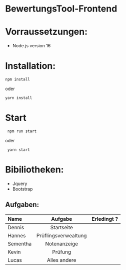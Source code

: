 # BewertungsTool-Frontend

# Vorraussetzungen:

- Node.js version 16

# Installation:

` npm install `

oder

` yarn install `

# Start

` npm run start`

oder

` yarn start`

# Bibiliotheken:

- Jquery
- Bootstrap

## Aufgaben:

| Name     |       Aufgabe        | Erledingt ? |
| :------- | :------------------: | ----------: |
| Dennis   |      Startseite      |             |
| Hannes   | Prüflingsverwealtung |             |
| Sementha |     Notenanzeige     |             |
| Kevin    |       Prüfung        |             |
| Lucas    |     Alles andere     |             |
